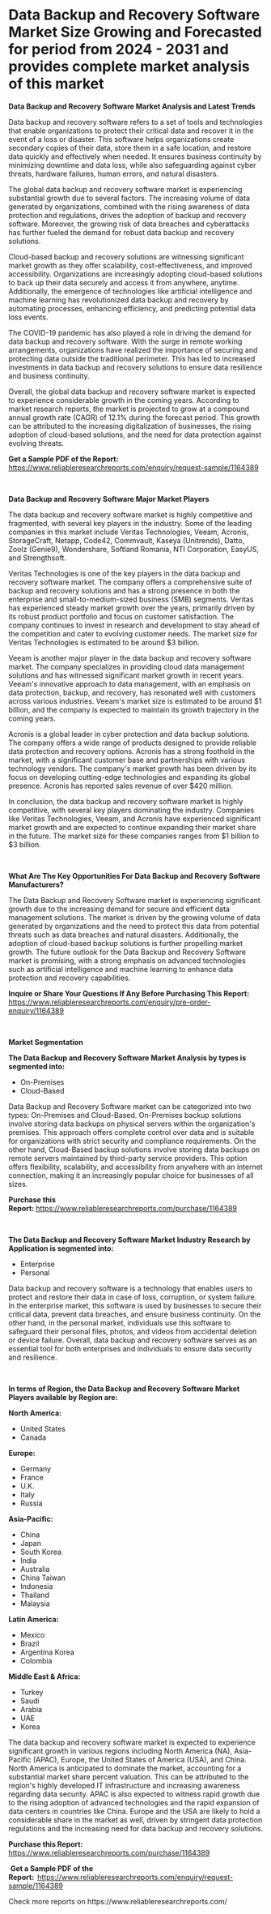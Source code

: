 <p><h1>Data Backup and Recovery Software Market Size Growing and Forecasted for period from 2024 - 2031 and provides complete market analysis of this market</h1></p><p><strong>Data Backup and Recovery Software Market Analysis and Latest Trends</strong></p>
<p><p>Data backup and recovery software refers to a set of tools and technologies that enable organizations to protect their critical data and recover it in the event of a loss or disaster. This software helps organizations create secondary copies of their data, store them in a safe location, and restore data quickly and effectively when needed. It ensures business continuity by minimizing downtime and data loss, while also safeguarding against cyber threats, hardware failures, human errors, and natural disasters.</p><p>The global data backup and recovery software market is experiencing substantial growth due to several factors. The increasing volume of data generated by organizations, combined with the rising awareness of data protection and regulations, drives the adoption of backup and recovery software. Moreover, the growing risk of data breaches and cyberattacks has further fueled the demand for robust data backup and recovery solutions.</p><p>Cloud-based backup and recovery solutions are witnessing significant market growth as they offer scalability, cost-effectiveness, and improved accessibility. Organizations are increasingly adopting cloud-based solutions to back up their data securely and access it from anywhere, anytime. Additionally, the emergence of technologies like artificial intelligence and machine learning has revolutionized data backup and recovery by automating processes, enhancing efficiency, and predicting potential data loss events.</p><p>The COVID-19 pandemic has also played a role in driving the demand for data backup and recovery software. With the surge in remote working arrangements, organizations have realized the importance of securing and protecting data outside the traditional perimeter. This has led to increased investments in data backup and recovery solutions to ensure data resilience and business continuity.</p><p>Overall, the global data backup and recovery software market is expected to experience considerable growth in the coming years. According to market research reports, the market is projected to grow at a compound annual growth rate (CAGR) of 12.1% during the forecast period. This growth can be attributed to the increasing digitalization of businesses, the rising adoption of cloud-based solutions, and the need for data protection against evolving threats.</p></p>
<p><strong>Get a Sample PDF of the Report:&nbsp;</strong> <a href="https://www.reliableresearchreports.com/enquiry/request-sample/1164389">https://www.reliableresearchreports.com/enquiry/request-sample/1164389</a></p>
<p>&nbsp;</p>
<p><strong>Data Backup and Recovery Software Major Market Players</strong></p>
<p><p>The data backup and recovery software market is highly competitive and fragmented, with several key players in the industry. Some of the leading companies in this market include Veritas Technologies, Veeam, Acronis, StorageCraft, Netapp, Code42, Commvault, Kaseya (Unitrends), Datto, Zoolz (Genie9), Wondershare, Softland Romania, NTI Corporation, EasyUS, and Strengthsoft. </p><p>Veritas Technologies is one of the key players in the data backup and recovery software market. The company offers a comprehensive suite of backup and recovery solutions and has a strong presence in both the enterprise and small-to-medium-sized business (SMB) segments. Veritas has experienced steady market growth over the years, primarily driven by its robust product portfolio and focus on customer satisfaction. The company continues to invest in research and development to stay ahead of the competition and cater to evolving customer needs. The market size for Veritas Technologies is estimated to be around $3 billion.</p><p>Veeam is another major player in the data backup and recovery software market. The company specializes in providing cloud data management solutions and has witnessed significant market growth in recent years. Veeam's innovative approach to data management, with an emphasis on data protection, backup, and recovery, has resonated well with customers across various industries. Veeam's market size is estimated to be around $1 billion, and the company is expected to maintain its growth trajectory in the coming years.</p><p>Acronis is a global leader in cyber protection and data backup solutions. The company offers a wide range of products designed to provide reliable data protection and recovery options. Acronis has a strong foothold in the market, with a significant customer base and partnerships with various technology vendors. The company's market growth has been driven by its focus on developing cutting-edge technologies and expanding its global presence. Acronis has reported sales revenue of over $420 million.</p><p>In conclusion, the data backup and recovery software market is highly competitive, with several key players dominating the industry. Companies like Veritas Technologies, Veeam, and Acronis have experienced significant market growth and are expected to continue expanding their market share in the future. The market size for these companies ranges from $1 billion to $3 billion.</p></p>
<p>&nbsp;</p>
<p><strong>What Are The Key Opportunities For Data Backup and Recovery Software Manufacturers?</strong></p>
<p><p>The Data Backup and Recovery Software market is experiencing significant growth due to the increasing demand for secure and efficient data management solutions. The market is driven by the growing volume of data generated by organizations and the need to protect this data from potential threats such as data breaches and natural disasters. Additionally, the adoption of cloud-based backup solutions is further propelling market growth. The future outlook for the Data Backup and Recovery Software market is promising, with a strong emphasis on advanced technologies such as artificial intelligence and machine learning to enhance data protection and recovery capabilities.</p></p>
<p><strong>Inquire or Share Your Questions If Any Before Purchasing This Report:</strong> <a href="https://www.reliableresearchreports.com/enquiry/pre-order-enquiry/1164389">https://www.reliableresearchreports.com/enquiry/pre-order-enquiry/1164389</a></p>
<p>&nbsp;</p>
<p><strong>Market Segmentation</strong></p>
<p><strong>The Data Backup and Recovery Software Market Analysis by types is segmented into:</strong></p>
<p><ul><li>On-Premises</li><li>Cloud-Based</li></ul></p>
<p><p>Data Backup and Recovery Software market can be categorized into two types: On-Premises and Cloud-Based. On-Premises backup solutions involve storing data backups on physical servers within the organization's premises. This approach offers complete control over data and is suitable for organizations with strict security and compliance requirements. On the other hand, Cloud-Based backup solutions involve storing data backups on remote servers maintained by third-party service providers. This option offers flexibility, scalability, and accessibility from anywhere with an internet connection, making it an increasingly popular choice for businesses of all sizes.</p></p>
<p><strong>Purchase this Report:&nbsp;</strong><a href="https://www.reliableresearchreports.com/purchase/1164389">https://www.reliableresearchreports.com/purchase/1164389</a></p>
<p>&nbsp;</p>
<p><strong>The Data Backup and Recovery Software Market Industry Research by Application is segmented into:</strong></p>
<p><ul><li>Enterprise</li><li>Personal</li></ul></p>
<p><p>Data backup and recovery software is a technology that enables users to protect and restore their data in case of loss, corruption, or system failure. In the enterprise market, this software is used by businesses to secure their critical data, prevent data breaches, and ensure business continuity. On the other hand, in the personal market, individuals use this software to safeguard their personal files, photos, and videos from accidental deletion or device failure. Overall, data backup and recovery software serves as an essential tool for both enterprises and individuals to ensure data security and resilience.</p></p>
<p>&nbsp;</p>
<p><strong>In terms of Region, the Data Backup and Recovery Software Market Players available by Region are:</strong></p>
<p>
    <p> <strong> North America: </strong>
        <ul>
            <li>United States</li>
            <li>Canada</li>
        </ul>
        </p> 
    <p> <strong> Europe: </strong>
        <ul>
            <li>Germany</li>
            <li>France</li>
            <li>U.K.</li>
            <li>Italy</li>
            <li>Russia</li>
        </ul>
        </p> 
    <p> <strong> Asia-Pacific: </strong>
        <ul>
            <li>China</li>
            <li>Japan</li>
            <li>South Korea</li>
            <li>India</li>
            <li>Australia</li>
            <li>China Taiwan</li>
            <li>Indonesia</li>
            <li>Thailand</li>
            <li>Malaysia</li>
        </ul>
        </p> 
    <p> <strong> Latin America: </strong>
        <ul>
            <li>Mexico</li>
            <li>Brazil</li>
            <li>Argentina Korea</li>
            <li>Colombia</li>
        </ul>
        </p> 
    <p> <strong> Middle East & Africa: </strong>
        <ul>
            <li>Turkey</li>
            <li>Saudi</li>
            <li>Arabia</li>
            <li>UAE</li>
            <li>Korea</li>
        </ul>
    </p>
    </p>
<p><p>The data backup and recovery software market is expected to experience significant growth in various regions including North America (NA), Asia-Pacific (APAC), Europe, the United States of America (USA), and China. North America is anticipated to dominate the market, accounting for a substantial market share percent valuation. This can be attributed to the region's highly developed IT infrastructure and increasing awareness regarding data security. APAC is also expected to witness rapid growth due to the rising adoption of advanced technologies and the rapid expansion of data centers in countries like China. Europe and the USA are likely to hold a considerable share in the market as well, driven by stringent data protection regulations and the increasing need for data backup and recovery solutions.</p></p>
<p><strong>Purchase this Report: </strong><a href="https://www.reliableresearchreports.com/purchase/1164389">https://www.reliableresearchreports.com/purchase/1164389</a></p>
<p>&nbsp;<strong>Get a Sample PDF of the Report:&nbsp;&nbsp;</strong><a href="https://www.reliableresearchreports.com/enquiry/request-sample/1164389">https://www.reliableresearchreports.com/enquiry/request-sample/1164389</a></p>
<p><strong></strong></p>
<p>Check more reports on https://www.reliableresearchreports.com/</p>